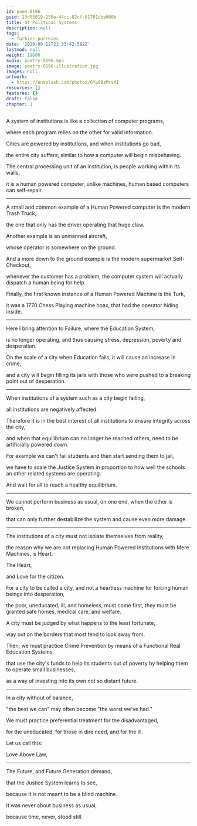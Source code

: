 ```yaml
---
id: poem-0196
guid: 23d65019-250e-44cc-82cf-61701dbe060b
title: Of Political Systems
description: null
tags:
  - furkies-purrkies
date: '2020-09-12T21:33:42.582Z'
lastmod: null
weight: 19600
audio: poetry-0196.mp3
image: poetry-0196-illustration.jpg
images: null
artwork:
  - https://unsplash.com/photos/6Yp99zMrsAI
resources: []
features: {}
draft: false
chapter: 1
---
```


A system of institutions is like a collection of computer programs,

where each program relies on the other for valid information.

Cities are powered by institutions, and when institutions go bad,

the entire city suffers; similar to how a computer will begin misbehaving.

The central processing unit of an institution, is people working within its walls,

it is a human powered computer, unlike machines, human based computers can self-repair.

---

A small and common example of a Human Powered computer is the modern Trash Truck,

the one that only has the driver operating that huge claw.

Another example is an unmanned aircraft,

whose operator is somewhere on the ground.

And a more down to the ground example is the modern supermarket Self-Checkout,

whenever the customer has a problem, the computer system will actually dispatch a human being for help.

Finally, the first known instance of a Human Powered Machine is the Turk,

it was a 1770 Chess Playing machine hoax, that had the operator hiding inside.

---

Here I bring attention to Failure, where the Education System,

is no longer operating, and thus causing stress, depression, poverty and desperation.

On the scale of a city when Education fails, it will cause an increase in crime,

and a city will begin filling its jails with those who were pushed to a breaking point out of desperation.

---

When institutions of a system such as a city begin failing,

all institutions are negatively affected.

Therefore it is in the best interest of all institutions to ensure integrity across the city,

and when that equilibrium can no longer be reached others, need to be artificially powered down.

For example we can't fail students and then start sending them to jail,

we have to scale the Justice System in proportion to how well the schools an other related systems are operating.

And wait for all to reach a healthy equilibrium.

---

We cannot perform business as usual, on one end, when the other is broken,

that can only further destabilize the system and cause even more damage.

---

The institutions of a city must not isolate themselves from reality,

the reason why we are not replacing Human Powered Institutions with Mere Machines, is Heart.

The Heart,

and Love for the citizen.

For a city to be called a city, and not a heartless machine for forcing human beings into desperation,

the poor, uneducated, ill, and homeless, must come first, they must be granted safe homes, medical care, and welfare.

A city must be judged by what happens to the least fortunate,

way out on the borders that most tend to look away from.

Then; we must practice Crime Prevention by means of a Functional Real Education Systems,

that use the city's funds to help its students out of poverty by helping them to operate small businesses,

as a way of investing into its own not so distant future.

---

In a city without of balance,

"the best we can" may often become "the worst we've had."

We must practice preferential treatment for the disadvantaged,

for the uneducated, for those in dire need, and for the ill.

Let us call this:

Love Above Law,

---

The Future, and Future Generation demand,

that the Justice System learns to see,

because it is not meant to be a blind machine.

It was never about business as usual,

because time, never, stood still.

